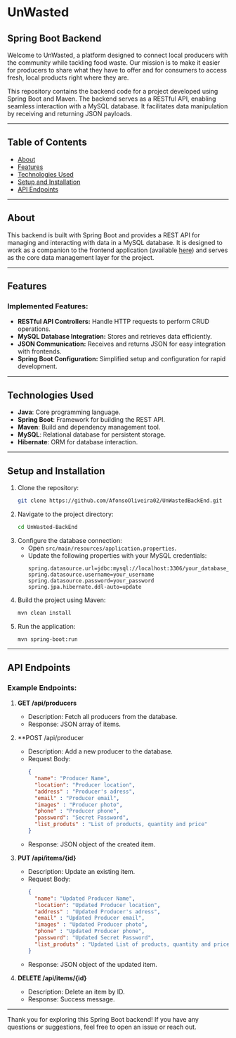 # UnWasted
## Spring Boot Backend

Welcome to UnWasted, a platform designed to connect local producers with the community while tackling food waste. Our mission is to make it easier for producers to share what they have to offer and for consumers to access fresh, local products right where they are.

This repository contains the backend code for a project developed using Spring Boot and Maven. The backend serves as a RESTful API, enabling seamless interaction with a MySQL database. It facilitates data manipulation by receiving and returning JSON payloads.

---

## Table of Contents

- [About](#about)
- [Features](#features)
- [Technologies Used](#technologies-used)
- [Setup and Installation](#setup-and-installation)
- [API Endpoints](#api-endpoints)
---

## About

This backend is built with Spring Boot and provides a REST API for managing and interacting with data in a MySQL database. 
It is designed to work as a companion to the frontend application (available [here](https://github.com/JoseAntonioMoreira/UnWastedSPA-FrontEnd)) and serves as the core data management layer for the project.

---

## Features

### Implemented Features:

- **RESTful API Controllers:** Handle HTTP requests to perform CRUD operations.
- **MySQL Database Integration:** Stores and retrieves data efficiently.
- **JSON Communication:** Receives and returns JSON for easy integration with frontends.
- **Spring Boot Configuration:** Simplified setup and configuration for rapid development.
---

## Technologies Used

- **Java**: Core programming language.
- **Spring Boot**: Framework for building the REST API.
- **Maven**: Build and dependency management tool.
- **MySQL**: Relational database for persistent storage.
- **Hibernate**: ORM for database interaction.

---

## Setup and Installation

1. Clone the repository:
   ```bash
   git clone https://github.com/AfonsoOliveira02/UnWastedBackEnd.git
   ```
2. Navigate to the project directory:
   ```bash
   cd UnWasted-BackEnd
   ```
3. Configure the database connection:
   - Open `src/main/resources/application.properties`.
   - Update the following properties with your MySQL credentials:
     ```properties
     spring.datasource.url=jdbc:mysql://localhost:3306/your_database_name
     spring.datasource.username=your_username
     spring.datasource.password=your_password
     spring.jpa.hibernate.ddl-auto=update
     ```
4. Build the project using Maven:
   ```bash
   mvn clean install
   ```
5. Run the application:
   ```bash
   mvn spring-boot:run
   ```

---

## API Endpoints

### Example Endpoints:

1. **GET /api/producers**
   - Description: Fetch all producers from the database.
   - Response: JSON array of items.

2. **POST /api/producer
   - Description: Add a new producer to the database.
   - Request Body:
     ```json
     {
       "name": "Producer Name",
       "location": "Producer location",
       "address" : "Producer's adress",
       "email" : "Producer email",
       "images" : "Producer photo",
       "phone" : "Producer phone",
       "password": "Secret Password",
       "list_produts" : "List of products, quantity and price"
     }
     ```
   - Response: JSON object of the created item.

3. **PUT /api/items/{id}**
   - Description: Update an existing item.
   - Request Body:
     ```json
     {
       "name": "Updated Producer Name",
       "location": "Updated Producer location",
       "address" : "Updated Producer's adress",
       "email" : "Updated Producer email",
       "images" : "Updated Producer photo",
       "phone" : "Updated Producer phone",
       "password": "Updated Secret Password",
       "list_produts" : "Updated List of products, quantity and price"
     }
     ```
   - Response: JSON object of the updated item.

4. **DELETE /api/items/{id}**
   - Description: Delete an item by ID.
   - Response: Success message.

---

Thank you for exploring this Spring Boot backend! If you have any questions or suggestions, feel free to open an issue or reach out.


